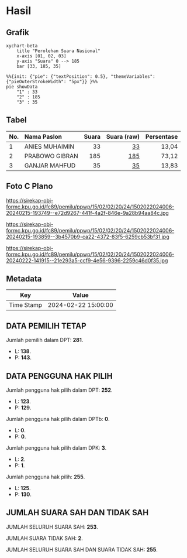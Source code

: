 # Hasil

## Grafik

```mermaid
xychart-beta
    title "Perolehan Suara Nasional"
    x-axis [01, 02, 03]
    y-axis "Suara" 0 --> 185
    bar [33, 185, 35]
```

```mermaid
%%{init: {"pie": {"textPosition": 0.5}, "themeVariables": {"pieOuterStrokeWidth": "5px"}} }%%
pie showData
    "1" : 33
    "2" : 185
    "3" : 35
```

## Tabel

| No. | Nama Paslon    | Suara | Suara (raw) | Persentase |
|:--- |:-------------- | -----:| -----------:| ----------:|
| 1   | ANIES MUHAIMIN | 33    | [33][p-1]   | 13,04      |
| 2   | PRABOWO GIBRAN | 185   | [185][p-2]  | 73,12      |
| 3   | GANJAR MAHFUD  | 35    | [35][p-3]   | 13,83      |


[p-1]: https://github.com/gigit-pemilu/pemilu-2024/blob/main/pilpres/hitung-suara/sub/15-jambi/sub/02--merangin/sub/02-bangko/sub/2024-sungai-kapas/sub/006-tps/sub/paslon-1.txt
[p-2]: https://github.com/gigit-pemilu/pemilu-2024/blob/main/pilpres/hitung-suara/sub/15-jambi/sub/02--merangin/sub/02-bangko/sub/2024-sungai-kapas/sub/006-tps/sub/paslon-2.txt
[p-3]: https://github.com/gigit-pemilu/pemilu-2024/blob/main/pilpres/hitung-suara/sub/15-jambi/sub/02--merangin/sub/02-bangko/sub/2024-sungai-kapas/sub/006-tps/sub/paslon-3.txt

## Foto C Plano

https://sirekap-obj-formc.kpu.go.id/fc89/pemilu/ppwp/15/02/02/20/24/1502022024006-20240215-193749--e72d9267-441f-4a2f-846e-9a28b94aa84c.jpg

https://sirekap-obj-formc.kpu.go.id/fc89/pemilu/ppwp/15/02/02/20/24/1502022024006-20240215-193859--3b4570b9-ca22-4372-83f5-6259cb53bf31.jpg

https://sirekap-obj-formc.kpu.go.id/fc89/pemilu/ppwp/15/02/02/20/24/1502022024006-20240222-141915--21e293a5-ccf9-4e56-9396-2259c46d0f35.jpg


## Metadata

| Key        | Value               |
| ---------- | ------------------- |
| Time Stamp | 2024-02-22 15:00:00 |


## DATA PEMILIH TETAP

Jumlah pemilih dalam DPT: **281**.
 * L: **138**.
 * P: **143**.

## DATA PENGGUNA HAK PILIH

Jumlah pengguna hak pilih dalam DPT: **252**.
 * L: **123**.
 * P: **129**.

Jumlah pengguna hak pilih dalam DPTb: **0**.
 * L: **0**.
 * P: **0**.

Jumlah pengguna hak pilih dalam DPK: **3**.
 * L: **2**.
 * P: **1**.

Jumlah pengguna hak pilih: **255**.
 * L: **125**.
 * P: **130**.

## JUMLAH SUARA SAH DAN TIDAK SAH

JUMLAH SELURUH SUARA SAH: **253**.

JUMLAH SUARA TIDAK SAH: **2**.

JUMLAH SELURUH SUARA SAH DAN SUARA TIDAK SAH: **255**.


